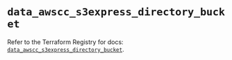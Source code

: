# `data_awscc_s3express_directory_bucket`

Refer to the Terraform Registry for docs: [`data_awscc_s3express_directory_bucket`](https://registry.terraform.io/providers/hashicorp/awscc/0.70.0/docs/data-sources/s3express_directory_bucket).

